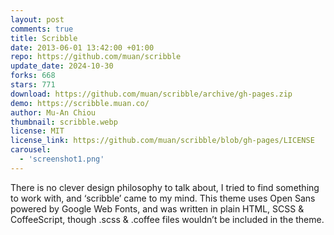 ```yaml
---
layout: post
comments: true
title: Scribble
date: 2013-06-01 13:42:00 +01:00
repo: https://github.com/muan/scribble
update_date: 2024-10-30
forks: 668
stars: 771
download: https://github.com/muan/scribble/archive/gh-pages.zip
demo: https://scribble.muan.co/
author: Mu-An Chiou
thumbnail: scribble.webp
license: MIT
license_link: https://github.com/muan/scribble/blob/gh-pages/LICENSE
carousel:
  - 'screenshot1.png'
---
```


There is no clever design philosophy to talk about, I tried to find something to work with, and ‘scribble’ came to my mind. This theme uses Open Sans powered by Google Web Fonts, and was written in plain HTML, SCSS & CoffeeScript, though .scss & .coffee files wouldn’t be included in the theme.
